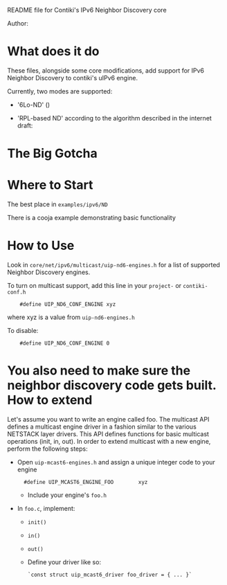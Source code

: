 README file for Contiki's IPv6 Neighbor Discovery core

Author: 

What does it do
===============
These files, alongside some core modifications, add support for IPv6 Neighbor Discovery
to contiki's uIPv6 engine.

Currently, two modes are supported:

* '6Lo-ND' ()
    
* 'RPL-based ND' according to the algorithm described
    in the internet draft:

The Big Gotcha
==============


Where to Start
==============
The best place in `examples/ipv6/ND`

There is a cooja example demonstrating basic functionality

How to Use
==========
Look in `core/net/ipv6/multicast/uip-nd6-engines.h` for a list of supported
Neighbor Discovery engines.

To turn on multicast support, add this line in your `project-` or `contiki-conf.h`

        #define UIP_ND6_CONF_ENGINE xyz

  where xyz is a value from `uip-nd6-engines.h`

To disable:

        #define UIP_ND6_CONF_ENGINE 0

You also need to make sure the neighbor discovery code gets built. 
How to extend
=============
Let's assume you want to write an engine called foo.
The multicast API defines a multicast engine driver in a fashion similar to
the various NETSTACK layer drivers. This API defines functions for basic
multicast operations (init, in, out).
In order to extend multicast with a new engine, perform the following steps:

- Open `uip-mcast6-engines.h` and assign a unique integer code to your engine

        #define UIP_MCAST6_ENGINE_FOO        xyz

  - Include your engine's `foo.h`

- In `foo.c`, implement:
  * `init()`
  * `in()`
  * `out()`
  * Define your driver like so:

        `const struct uip_mcast6_driver foo_driver = { ... }`

 